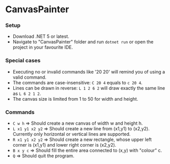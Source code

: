 # CanvasPainter

### Setup
* Download .NET 5 or latest.
* Navigate to "CanvasPainter" folder and run `dotnet run` or open the project in your favourite IDE.

### Special cases
* Executing no or invalid commands like '20 20' will remind you of using a valid command.
* The commands are case-insensitive: `C 20 4` equals to `c 20 4`.
* Lines can be drawn in reverse: `L 1 2 6 2` will draw exactly the same line as `L 6 2 1 2`.
* The canvas size is limited from 1 to 50 for width and height.

### Commands
* `C w h` => Should create a new canvas of width w and height h.  
* `L x1 y1 x2 y2` => Should create a new line from (x1,y1) to (x2,y2). Currently only horizontal or vertical lines are supported.  
* `R x1 y1 x2 y2` => Should create a new rectangle, whose upper left corner is (x1,y1) and lower right corner is (x2,y2).  
* `B x y c` => Should fill the entire area connected to (x,y) with "colour" c.  
* `Q` => Should quit the program.


